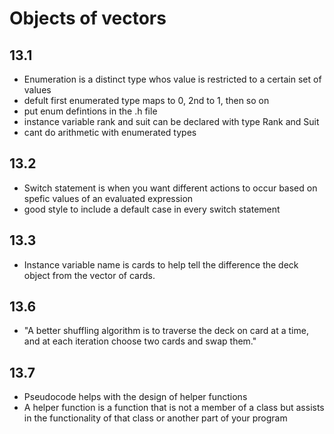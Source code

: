 # Objects of vectors

## 13.1
- Enumeration is a distinct type whos value is restricted to a certain set of values
- defult first enumerated type maps to 0, 2nd to 1, then so on
- put enum defintions in the .h file
- instance variable rank and suit can be declared with type Rank and Suit
- cant do arithmetic with enumerated types

## 13.2
- Switch statement is when you want different actions to occur based on spefic values of an evaluated expression
- good style to include a default case in every switch statement

## 13.3
- Instance variable name is cards to help tell the difference the deck object from the vector of cards.

## 13.6 
- "A better shuffling algorithm is to traverse the deck on card at a time, and at each iteration choose two cards and swap them."

## 13.7
- Pseudocode helps with the design of helper functions
- A helper function is a function that is not a member of a class but assists in the functionality of that class or another part of your program



